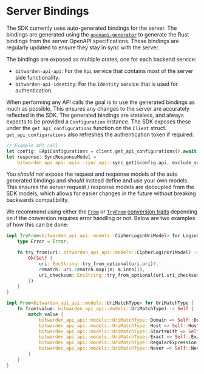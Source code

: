 # Server Bindings

The SDK currently uses auto-generated bindings for the server. The bindings are generated using the
[`openapi-generator`][openapi] to generate the Rust bindings from the server OpenAPI specifications.
These bindings are regularly updated to ensure they stay in sync with the server.

The bindings are exposed as multiple crates, one for each backend service:

- `bitwarden-api-api`: For the `Api` service that contains most of the server side functionality.
- `bitwarden-api-identity`: For the `Identity` service that is used for authentication.

When performing any API calls the goal is to use the generated bindings as much as possible. This
ensures any changes to the server are accurately reflected in the SDK. The generated bindings are
stateless, and always expects to be provided a `Configuration` instance. The SDK exposes these under
the `get_api_configurations` function on the `Client` struct. `get_api_configurations` also
refreshes the authentication token if required.

```rust
// Example API call
let config: &ApiConfigurations = client.get_api_configurations().await;
let response: SyncResponseModel =
    bitwarden_api_api::apis::sync_api::sync_get(&config.api, exclude_subdomains).await?;
```

You *should not* expose the request and response models of the auto generated bindings and *should*
instead define and use your own models. This ensures the server request / response models are
decoupled from the SDK models, which allows for easier changes in the future without breaking
backwards compatibility.

We recommend using either the [`From`][from] or [`TryFrom`][tryfrom] [conversion traits][conversion]
depending on if the conversion requires error handling or not. Below are two examples of how this
can be done:

```rust
impl TryFrom<bitwarden_api_api::models::CipherLoginUriModel> for LoginUri {
    type Error = Error;

    fn try_from(uri: bitwarden_api_api::models::CipherLoginUriModel) -> Result<Self> {
        Ok(Self {
            uri: EncString::try_from_optional(uri.uri)?,
            r#match: uri.r#match.map(|m| m.into()),
            uri_checksum: EncString::try_from_optional(uri.uri_checksum)?,
        })
    }
}

impl From<bitwarden_api_api::models::UriMatchType> for UriMatchType {
    fn from(value: bitwarden_api_api::models::UriMatchType) -> Self {
        match value {
            bitwarden_api_api::models::UriMatchType::Domain => Self::Domain,
            bitwarden_api_api::models::UriMatchType::Host => Self::Host,
            bitwarden_api_api::models::UriMatchType::StartsWith => Self::StartsWith,
            bitwarden_api_api::models::UriMatchType::Exact => Self::Exact,
            bitwarden_api_api::models::UriMatchType::RegularExpression => Self::RegularExpression,
            bitwarden_api_api::models::UriMatchType::Never => Self::Never,
        }
    }
}
```

[openapi]: https://github.com/OpenAPITools/openapi-generator
[from]: https://doc.rust-lang.org/std/convert/trait.From.html
[tryfrom]: https://doc.rust-lang.org/std/convert/trait.TryFrom.html
[conversion]: https://doc.rust-lang.org/std/convert/index.html
